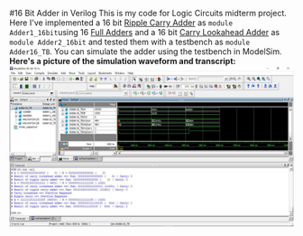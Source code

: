 #16 Bit Adder in Verilog
This is my code for Logic Circuits midterm project. Here I've implemented a 16 bit [Ripple Carry Adder](https://en.wikipedia.org/wiki/Adder_%28electronics%29#Ripple-carry_adder) as `module Adder1_16bit`using 16 [Full Adders](https://en.wikipedia.org/wiki/Adder_%28electronics%29#Full_adder) and a 16 bit [Carry Lookahead Adder](https://en.wikipedia.org/wiki/Carry-lookahead_adder) as `module Adder2_16bit` and tested them with a testbench as `module Adder16_TB`. You can simulate the adder using the testbench in ModelSim.
**Here's a picture of the simulation waveform and transcript:**
![enter image description here](https://github.com/mohamad-amin/UniversityProjects/blob/master/Logic%20Circuits/Midterm%20Project/art/waveform.jpg)